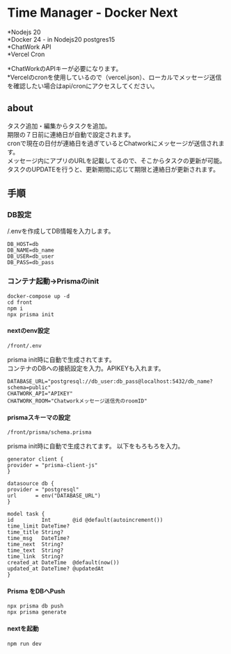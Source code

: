 # Time Manager - Docker Next
*Nodejs 20  
*Docker 24 - in Nodejs20 postgres15  
*ChatWork API  
*Vercel Cron

*ChatWorkのAPIキーが必要になります。  
*Vercelのcronを使用しているので（vercel.json）、ローカルでメッセージ送信を確認したい場合はapi/cronにアクセスしてください。

## about  
タスク追加・編集からタスクを追加。  
期限の７日前に連絡日が自動で設定されます。  
cronで現在の日付が連絡日を過ぎているとChatworkにメッセージが送信されます。  
メッセージ内にアプリのURLを記載してるので、そこからタスクの更新が可能。  
タスクのUPDATEを行うと、更新期間に応じて期限と連絡日が更新されます。

## 手順

### DB設定  
/.envを作成してDB情報を入力します。  

    DB_HOST=db
    DB_NAME=db_name
    DB_USER=db_user
    DB_PASS=db_pass

### コンテナ起動→Prismaのinit

    docker-compose up -d
    cd front
    npm i
    npx prisma init

#### nextのenv設定

    /front/.env  

prisma init時に自動で生成されてます。  
コンテナのDBへの接続設定を入力。APIKEYも入れます。  

    DATABASE_URL="postgresql://db_user:db_pass@localhost:5432/db_name?schema=public"
    CHATWORK_API="APIKEY"
    CHATWORK_ROOM="Chatworkメッセージ送信先のroomID"


#### prismaスキーマの設定

    /front/prisma/schema.prisma  

prisma init時に自動で生成されてます。 
以下をもろもろを入力。  

    generator client {
    provider = "prisma-client-js"
    }

    datasource db {
    provider = "postgresql"
    url      = env("DATABASE_URL")
    }

    model task {
    id         Int       @id @default(autoincrement())
    time_limit DateTime?
    time_title String?
    time_msg   DateTime?
    time_next  String?
    time_text  String?
    time_link  String?
    created_at DateTime  @default(now())
    updated_at DateTime? @updatedAt
    }


#### Prisma をDBへPush

    npx prisma db push
    npx prisma generate

#### nextを起動

    npm run dev